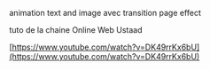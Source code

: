 animation text and image avec transition page effect

tuto de la chaine Online Web Ustaad

[https://www.youtube.com/watch?v=DK49rrKx6bU](https://www.youtube.com/watch?v=DK49rrKx6bU)